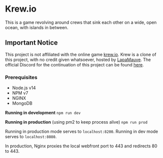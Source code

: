# Krew.io
This is a game revolving around crews that sink each other on a wide, open ocean, with islands in between.

## Important Notice
This project is not affiliated with the online game [krew.io](https://krew.io). Krew is a clone of this project, with no credit given whatsoever, hosted by [LapaMauve](https://github.com/LapaMauve). The official Discord for the continuation of this project can be found [here](https://discord.boatgame.io).
### Prerequisites
 * Node.js v14
 * NPM v7
 * NGINX
 * MongoDB

**Running in development**
``npm run dev``

**Running in production** (using pm2 to keep process alive)
``npm run prod``

Running in production mode serves to ``localhost:8200``.
Running in dev mode serves to ``localhost:8080``.

In production, Nginx proxies the local webfront port to 443 and redirects 80 to 443. 
